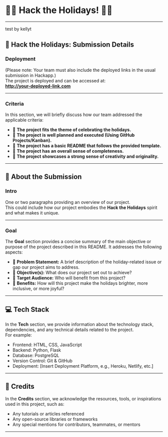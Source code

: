 # 🎅✨ Hack the Holidays! 🎄🎁  

---
test by kellyt
## **🎄 Hack the Holidays: Submission Details**  

### **Deployment**  
(Please note: Your team must also include the deployed links in the usual submission in Hackapp.)  
The project is deployed and can be accessed at:  
**http://your-deployed-link.com**  

---

### **Criteria**  
In this section, we will briefly discuss how our team addressed the applicable criteria:  
- 🎁 **The project fits the theme of celebrating the holidays.**  
- 🎁 **The project is well planned and executed (Using GitHub Projects/Kanban).**  
- 🎁 **The project has a basic README that follows the provided template.**  
- 🎁 **The project has an overall sense of completeness.**  
- 🎁 **The project showcases a strong sense of creativity and originality.**  

---

## **🎅 About the Submission**  

### **Intro**  
One or two paragraphs providing an overview of our project.  
This could include how our project embodies the **Hack the Holidays** spirit and what makes it unique.  

---

### **Goal**  
The **Goal** section provides a concise summary of the main objective or purpose of the project described in this README. It addresses the following aspects:  

- 🎄 **Problem Statement:** A brief description of the holiday-related issue or gap our project aims to address.  
- 🎄 **Objective(s):** What does our project set out to achieve?  
- 🎄 **Target Audience:** Who will benefit from this project?  
- 🎄 **Benefits:** How will this project make the holidays brighter, more inclusive, or more joyful?  

---

## **💻 Tech Stack**  
In the **Tech** section, we provide information about the technology stack, dependencies, and any technical details related to the project.  
For example:  
- Frontend: HTML, CSS, JavaScript  
- Backend: Python, Flask  
- Database: PostgreSQL  
- Version Control: Git & GitHub  
- Deployment: [Insert Deployment Platform, e.g., Heroku, Netlify, etc.]  

---

## **🌟 Credits**  
In the **Credits** section, we acknowledge the resources, tools, or inspirations used in this project, such as:  
- Any tutorials or articles referenced  
- Any open-source libraries or frameworks  
- Any special mentions for contributors, teammates, or mentors  

---